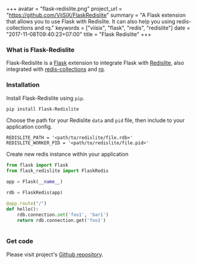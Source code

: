 +++
avatar = "flask-redislite.png"
project_url = "https://github.com/ViiSiX/FlaskRedislite"
summary = "A Flask extension that allows you to use Flask with Redislite. It can also help you using redis-collections and rq."
keywords = ["viisix", "flask", "redis", "redislite"]
date = "2017-11-08T09:40:23+07:00"
title = "Flask Redislite"
+++

### What is Flask-Redislite
Flask-Redislite is a [Flask](http://flask.pocoo.org) extension to integrate Flask with [Redislite](https://github.com/yahoo/redislite), 
also integrated with [redis-collections](https://redis-collections.readthedocs.io) and [rq](http://python-rq.org).

### Installation
Install Flask-Redislite using `pip`.
```bash
pip install Flask-Redislite
```

Choose the path for your Redislite `data` and `pid` file, then include to your application config.
```text
REDISLITE_PATH = '<path/to/redislite/file.rdb>'
REDISLITE_WORKER_PID = '<path/to/redislite/file.pid>'
```
Create new redis instance within your application
```python
from flask import Flask
from flask_redislite import FlaskRedis

app = Flask(__name__)

rdb = FlaskRedis(app)

@app.route("/")
def hello():
    rdb.connection.set('foo1', 'bar1')
    return rdb.connection.get('foo1')
    
```
### Get code

Please visit project's [Github repository](https://github.com/ViiSiX/FlaskRedislite).

